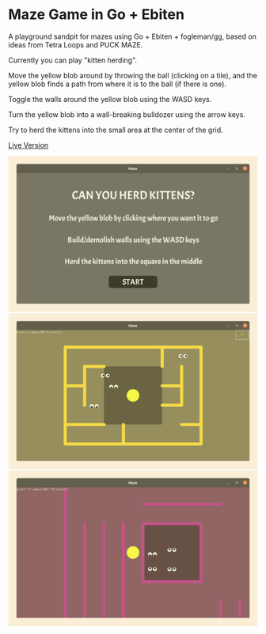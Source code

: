 # Maze Game in Go + Ebiten

A playground sandpit for mazes using Go + Ebiten + fogleman/gg, based on ideas from Tetra Loops and PUCK MAZE.

Currently you can play "kitten herding".

Move the yellow blob around by throwing the ball (clicking on a tile),
and the yellow blob finds a path from where it is to the ball (if there is one).

Toggle the walls around the yellow blob using the WASD keys.

Turn the yellow blob into a wall-breaking bulldozer using the arrow keys.

Try to herd the kittens into the small area at the center of the grid.

[Live Version](https://oddstream.games/Herding/gomaze.html)

![Screenshot](https://github.com/oddstream/gomaze/blob/main/screenshots/screenshot1.png "Screenshot")
![Screenshot](https://github.com/oddstream/gomaze/blob/main/screenshots/screenshot2.png "Screenshot")
![Screenshot](https://github.com/oddstream/gomaze/blob/main/screenshots/screenshot3.png "Screenshot")
